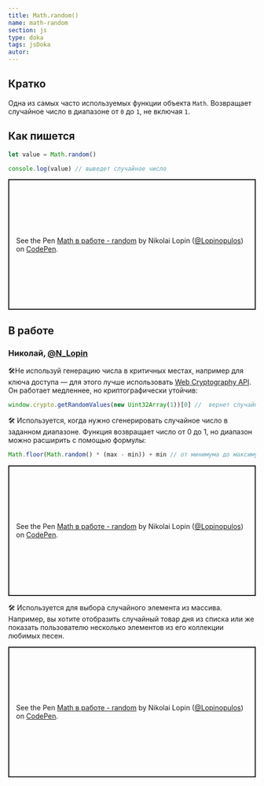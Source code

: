 ```yaml
---
title: Math.random()
name: math-random
section: js
type: doka
tags: jsDoka
autor:
---
```


## Кратко

Одна из самых часто используемых функции объекта `Math`. Возвращает случайное число в диапазоне от `0` до `1`, не включая `1`.

## Как пишется

```jsx
let value = Math.random()

console.log(value) // выведет случайное число
```

<p class="codepen" data-height="265" data-theme-id="light" data-default-tab="js,result" data-user="Lopinopulos" data-slug-hash="agoXBj" style="height: 265px; box-sizing: border-box; display: flex; align-items: center; justify-content: center; border: 2px solid; margin: 1em 0; padding: 1em;" data-pen-title="Math в работе - random">
  <span>See the Pen <a href="https://codepen.io/Lopinopulos/pen/agoXBj">
  Math в работе - random</a> by Nikolai Lopin (<a href="https://codepen.io/Lopinopulos">@Lopinopulos</a>)
  on <a href="https://codepen.io">CodePen</a>.</span>
</p>

## В работе

<h3>Николай, <a href="https://twitter.com/N_Lopin" target="_blank" rel="nofollow noopener noreferrer" class="twitter">@N_Lopin</a></h3>

🛠Не используй генерацию числа в критичных местах, например для ключа доступа — для этого лучше использовать [Web Cryptography API](https://www.w3.org/TR/WebCryptoAPI/). Он работает медленнее, но криптографически утойчив:

```jsx
window.crypto.getRandomValues(new Uint32Array(1))[0] //  вернет случайное число от 0 до 2^32
```

🛠 Используется, когда нужно сгенерировать случайное число в заданном диапазоне. Функция возвращает число от 0 до 1, но диапазон можно расширить с помощью формулы:

```jsx
Math.floor(Math.random() * (max - min)) + min // от минимума до максимума, не включая максимум
```

<p class="codepen" data-height="265" data-theme-id="light" data-default-tab="html,result" data-user="Lopinopulos" data-slug-hash="ewOxWV" style="height: 265px; box-sizing: border-box; display: flex; align-items: center; justify-content: center; border: 2px solid; margin: 1em 0; padding: 1em;" data-pen-title="Math в работе - random">
  <span>See the Pen <a href="https://codepen.io/Lopinopulos/pen/ewOxWV">
  Math в работе - random</a> by Nikolai Lopin (<a href="https://codepen.io/Lopinopulos">@Lopinopulos</a>)
  on <a href="https://codepen.io">CodePen</a>.</span>
</p>

🛠 Используется для выбора случайного элемента из массива. Например, вы хотите отобразить случайный товар дня из списка или же показать пользователю несколько элементов из его коллекции любимых песен.

<p class="codepen" data-height="265" data-theme-id="light" data-default-tab="js,result" data-user="Lopinopulos" data-slug-hash="KjPJey" style="height: 265px; box-sizing: border-box; display: flex; align-items: center; justify-content: center; border: 2px solid; margin: 1em 0; padding: 1em;" data-pen-title="Math в работе - random">
  <span>See the Pen <a href="https://codepen.io/Lopinopulos/pen/KjPJey">
  Math в работе - random</a> by Nikolai Lopin (<a href="https://codepen.io/Lopinopulos">@Lopinopulos</a>)
  on <a href="https://codepen.io">CodePen</a>.</span>
</p>
<script async src="https://static.codepen.io/assets/embed/ei.js"></script>
